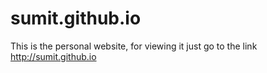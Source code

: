 sumit.github.io
===============

This is the personal website, for viewing it just go to the link  http://sumit.github.io
